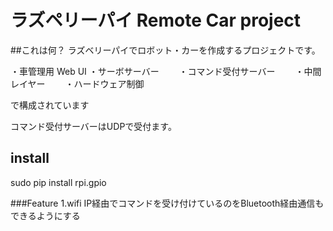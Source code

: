 # ラズペリーパイ Remote Car project

##これは何？
ラズベリーパイでロボット・カーを作成するプロジェクトです。

・車管理用 Web UI
・サーボサーバー
　　・コマンド受付サーバー
　　・中間レイヤー
　　・ハードウェア制御

で構成されています

コマンド受付サーバーはUDPで受付ます。


## install 

sudo pip install rpi.gpio



###Feature
1.wifi IP経由でコマンドを受け付けているのをBluetooth経由通信もできるようにする



